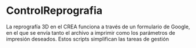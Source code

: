 # ControlReprografia
La reprografía 3D en el CREA funciona a través de un formulario de Google, en el que se envía tanto el archivo a imprimir como los parámetros de impresión deseados. Estos scripts simplifican las tareas de gestión
